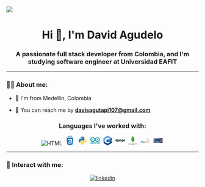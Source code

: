 <div>
    <img src="https://media.giphy.com/media/qgQUggAC3Pfv687qPC/giphy.gif" width="200">
    <h1 align="center">Hi 👋, I'm David Agudelo</h1>
    <h3 align="center"> A passionate full stack developer from Colombia, and I'm studying software engineer at Universidad EAFIT </h3>
</div>

---
### 🧑‍💻 About me:

- 📍 I'm from Medellin, Colombia

- 🧭 You can reach me by **davisagutapi107@gmail.com**

<div align="center">
    <h3> Languages I've worked with: </h3>
    <img src="https://github.com/devicons/devicon/blob/master/icons/html5/html5-originas.svg" title="HTML5" alt="HTML" width="25" height="25">&nbsp;
    <img src="https://github.com/devicons/devicon/blob/master/icons/css3/css3-plain-wordmark.svg" title="CSS3" alt="CSS" width="25" height="25">&nbsp;
    <img src="https://github.com/devicons/devicon/blob/master/icons/python/python-original.svg" width="25" height="25">&nbsp;
    <img src="https://github.com/devicons/devicon/blob/master/icons/arduino/arduino-original-wordmark.svg" width="25" height="25">&nbsp;
    <img src="https://github.com/devicons/devicon/blob/master/icons/cplusplus/cplusplus-original.svg" width="25" height="25">&nbsp;
    <img src="https://github.com/devicons/devicon/blob/master/icons/django/django-plain-wordmark.svg" width="25" height="25">&nbsp;
    <img src="https://github.com/devicons/devicon/blob/master/icons/mongodb/mongodb-original-wordmark.svg" width="25" height="25">&nbsp;
    <img src="https://github.com/devicons/devicon/blob/master/icons/mysql/mysql-original-wordmark.svg" width="25" height="25">&nbsp;
    <img src="https://github.com/devicons/devicon/blob/master/icons/php/php-original.svg" width="25" height="25">&nbsp;
</div>

---
### 📒 Interact with me:
<div align="center">
    <a href="https://www.linkedin.com/in/david-agudelo-tapias-877b61257/" target="_blank">
        <img src=https://img.shields.io/badge/linkedin-%231E77B5.svg?&style=for-the-badge&logo=linkedin&logoColor=white alt=linkedin style="margin-bottom: 5px;" />
    </a>
</div>  
